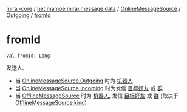 [mirai-core](../../../index.md) / [net.mamoe.mirai.message.data](../../index.md) / [OnlineMessageSource](../index.md) / [Outgoing](index.md) / [fromId](./from-id.md)

# fromId

`val fromId: `[`Long`](https://kotlinlang.org/api/latest/jvm/stdlib/kotlin/-long/index.html)

发送人.

* 当 [OnlineMessageSource.Outgoing](index.md) 时为 [机器人](../../../net.mamoe.mirai/-bot/id.md)
* 当 [OnlineMessageSource.Incoming](../-incoming/index.md) 时为发信 [目标好友](../../../net.mamoe.mirai.contact/-friend/id.md) 或 [群](../../../net.mamoe.mirai.contact/-group/id.md)
* 当 [OfflineMessageSource](../../-offline-message-source/index.md) 时为 [机器人](../../../net.mamoe.mirai/-bot/id.md), 发信 [目标好友](../../../net.mamoe.mirai.contact/-friend/id.md) 或 [群](../../../net.mamoe.mirai.contact/-group/id.md) (取决于 [OfflineMessageSource.kind](../../-offline-message-source/kind.md))
